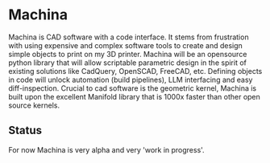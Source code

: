 # Machina

Machina is CAD software with a code interface. It stems from frustration with using expensive and complex software tools to create and design simple objects to print on my 3D printer. Machina will be an opensource python library that will allow scriptable parametric design in the spirit of existing solutions like CadQuery, OpenSCAD, FreeCAD, etc. Defining objects in code will unlock automation (build pipelines), LLM interfacing and easy diff-inspection. Crucial to cad software is the geometric kernel, Machina is built upon the excellent Manifold library that is 1000x faster than other open source kernels.


## Status
For now Machina is very alpha and very 'work in progress'.